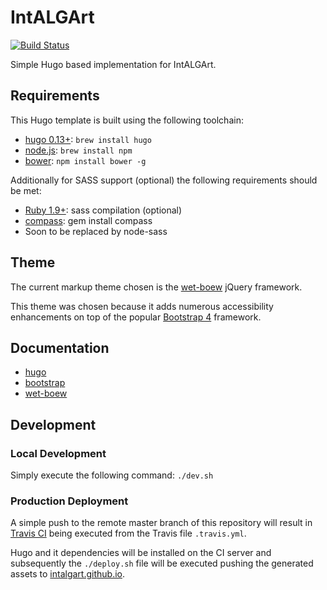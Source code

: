 IntALGArt
=========

[![Build Status][travisci-badge]][travisci]

Simple Hugo based implementation for IntALGArt.

## Requirements

This Hugo template is built using the following toolchain:

  * [hugo 0.13+][hugo]: `brew install hugo`
  * [node.js][nodejs]: `brew install npm`
  * [bower][bower]: `npm install bower -g`

Additionally for SASS support (optional) the following requirements should be met:

  * [Ruby 1.9+][ruby]: sass compilation (optional)
  * [compass][compass]: gem install compass
  * Soon to be replaced by node-sass

## Theme

The current markup theme chosen is the [wet-boew][wet-boew] jQuery framework.

This theme was chosen because it adds numerous accessibility enhancements on top of the popular [Bootstrap 4][bootstrap] framework.

## Documentation

  * [hugo][hugo]
  * [bootstrap][bootstrap]
  * [wet-boew][wet-boew]

## Development

### Local Development

  Simply execute the following command: `./dev.sh`

### Production Deployment

  A simple push to the remote master branch of this repository will result in [Travis CI][travisci] being executed from the Travis file `.travis.yml`.

  Hugo and it dependencies will be installed on the CI server and subsequently the `./deploy.sh` file will be executed pushing the generated assets to [intalgart.github.io][intalgart].

<!-- Links Referenced -->

[bootstrap]:            http://getbootstrap.com/
[bower]:                http://bower.io
[compass]:              http://compass-style.org
[hugo]:                 https://gohugo.io/overview/introduction/
[intalgart]:            https://intalgart.github.io
[nodejs]:               http://nodejs.org
[ruby]:                 http://ruby-lang.org
[travisci]:             http://travis-ci.org/intalgart/website
[travisci-badge]:       https://api.travis-ci.org/intalgart/website.png?branch=master
[wet-boew]:             https://github.com/wet-boew/wet-boew
[wet-boew-hugo]:        https://github.com/wet-boew/wet-boew-hugo

